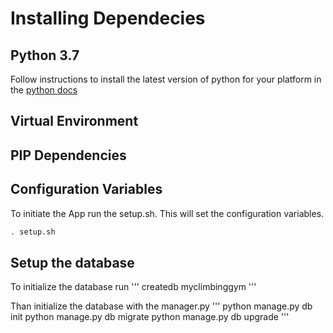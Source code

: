 # Installing Dependecies

## Python 3.7

Follow instructions to install the latest version of python for your platform in the [python docs](https://docs.python.org/3/using/unix.html#getting-and-installing-the-latest-version-of-python)

## Virtual Environment



## PIP Dependencies


## Configuration Variables

To initiate the App run the setup.sh. This will set the configuration variables.

```bash
. setup.sh
```


## Setup the database

To initialize the database run
'''
createdb myclimbinggym
'''

Than initialize the database with the manager.py
'''
python manage.py db init
python manage.py db migrate
python manage.py db upgrade
'''